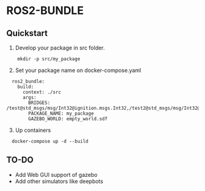 # ROS2-BUNDLE


## Quickstart


1. Develop your package in src folder.
```
    mkdir -p src/my_package
```

2. Set your package name on docker-compose.yaml
```
  ros2_bundle:
    build:
      context: ./src
      args:
        BRIDGES: /test@std_msgs/msg/Int32@ignition.msgs.Int32,/test2@std_msgs/msg/Int32@ignition.msgs.Int32
        PACKAGE_NAME: my_package
        GAZEBO_WORLD: empty_world.sdf
```

3. Up containers
```
  docker-compose up -d --build
```

## TO-DO

* Add Web GUI support of gazebo
* Add other simulators like deepbots